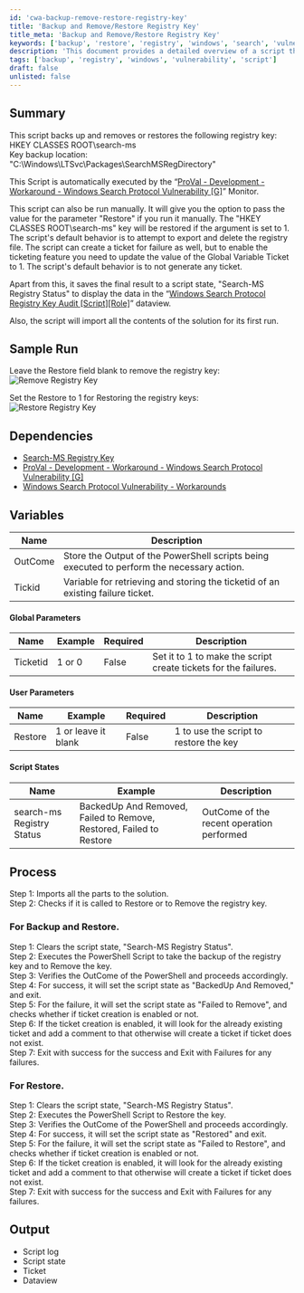 ```yaml
---
id: 'cwa-backup-remove-restore-registry-key'
title: 'Backup and Remove/Restore Registry Key'
title_meta: 'Backup and Remove/Restore Registry Key'
keywords: ['backup', 'restore', 'registry', 'windows', 'search', 'vulnerability']
description: 'This document provides a detailed overview of a script that backs up, removes, or restores the registry key HKEY_CLASSES_ROOT\\search-ms. It outlines the script’s functionality, dependencies, and processes involved in executing the script, including options for manual execution and ticket creation for failures.'
tags: ['backup', 'registry', 'windows', 'vulnerability', 'script']
draft: false
unlisted: false
---
```

## Summary

This script backs up and removes or restores the following registry key:  
HKEY CLASSES ROOT\search-ms  
Key backup location:  
"C:\Windows\LTSvc\Packages\SearchMSRegDirectory"  

This Script is automatically executed by the “[ProVal - Development - Workaround - Windows Search Protocol Vulnerability [G]](https://proval.itglue.com/DOC-5078775-10080562)” Monitor.  

This script can also be run manually. It will give you the option to pass the value for the parameter "Restore" if you run it manually. The "HKEY CLASSES ROOT\search-ms" key will be restored if the argument is set to 1. The script's default behavior is to attempt to export and delete the registry file. The script can create a ticket for failure as well, but to enable the ticketing feature you need to update the value of the Global Variable Ticket to 1. The script's default behavior is to not generate any ticket.

Apart from this, it saves the final result to a script state, "Search-MS Registry Status" to display the data in the “[Windows Search Protocol Registry Key Audit [Script][Role]](https://proval.itglue.com/DOC-5078775-10080544)” dataview.  

Also, the script will import all the contents of the solution for its first run.

## Sample Run

Leave the Restore field blank to remove the registry key:  
![Remove Registry Key](5078775/docs/10080536/images/13981967)  

Set the Restore to 1 for Restoring the registry keys:  
![Restore Registry Key](5078775/docs/10080536/images/13981970)  

## Dependencies

- [Search-MS Registry Key](https://proval.itglue.com/DOC-5078775-10080552)
- [ProVal - Development - Workaround - Windows Search Protocol Vulnerability [G]](https://proval.itglue.com/DOC-5078775-10080562)
- [Windows Search Protocol Vulnerability - Workarounds](https://proval.itglue.com/DOC-5078775-10080462)

## Variables

| Name     | Description                                                                                     |
|----------|-------------------------------------------------------------------------------------------------|
| OutCome  | Store the Output of the PowerShell scripts being executed to perform the necessary action.     |
| Tickid   | Variable for retrieving and storing the ticketid of an existing failure ticket.                 |

#### Global Parameters

| Name     | Example    | Required | Description                                                  |
|----------|------------|----------|--------------------------------------------------------------|
| Ticketid | 1 or 0    | False    | Set it to 1 to make the script create tickets for the failures. |

#### User Parameters

| Name     | Example                   | Required | Description                     |
|----------|---------------------------|----------|---------------------------------|
| Restore  | 1 or leave it blank       | False    | 1 to use the script to restore the key |

#### Script States

| Name                       | Example                                    | Description                             |
|----------------------------|--------------------------------------------|-----------------------------------------|
| search-ms Registry Status  | BackedUp And Removed, Failed to Remove, Restored, Failed to Restore | OutCome of the recent operation performed |

## Process

Step 1: Imports all the parts to the solution.  
Step 2: Checks if it is called to Restore or to Remove the registry key.  

### For Backup and Restore.

Step 1: Clears the script state, "Search-MS Registry Status".  
Step 2: Executes the PowerShell Script to take the backup of the registry key and to Remove the key.  
Step 3: Verifies the OutCome of the PowerShell and proceeds accordingly.  
Step 4: For success, it will set the script state as "BackedUp And Removed," and exit.  
Step 5: For the failure, it will set the script state as "Failed to Remove", and checks whether if ticket creation is enabled or not.  
Step 6: If the ticket creation is enabled, it will look for the already existing ticket and add a comment to that otherwise will create a ticket if ticket does not exist.  
Step 7: Exit with success for the success and Exit with Failures for any failures.  

### For Restore.

Step 1: Clears the script state, "Search-MS Registry Status".  
Step 2: Executes the PowerShell Script to Restore the key.  
Step 3: Verifies the OutCome of the PowerShell and proceeds accordingly.  
Step 4: For success, it will set the script state as "Restored" and exit.  
Step 5: For the failure, it will set the script state as "Failed to Restore", and checks whether if ticket creation is enabled or not.  
Step 6: If the ticket creation is enabled, it will look for the already existing ticket and add a comment to that otherwise will create a ticket if ticket does not exist.  
Step 7: Exit with success for the success and Exit with Failures for any failures.  

## Output

- Script log
- Script state
- Ticket
- Dataview


